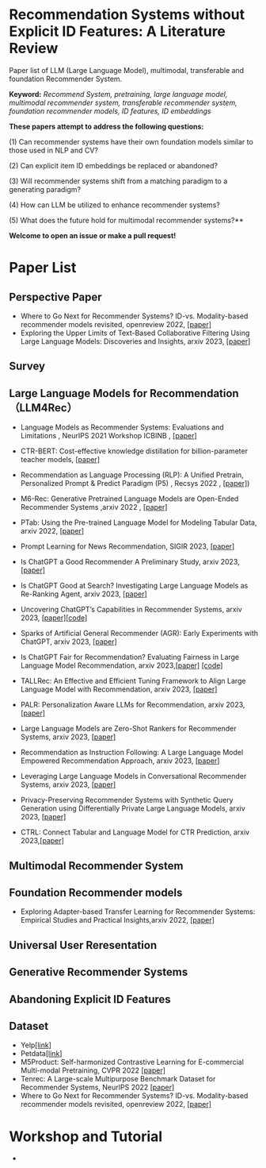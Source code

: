 # Recommendation Systems without Explicit ID Features: A Literature Review

<!-- <font size=6><center><big><b> [![Awesome](https://awesome.re/badge.svg)](https://awesome.re) </b></big></center></font> -->

Paper list of LLM (Large Language Model), multimodal, transferable and foundation Recommender System. 

**Keyword:** *Recommend System, pretraining, large language model, multimodal recommender system, transferable recommender system, foundation recommender models, ID features, ID embeddings*

**These papers attempt to address the following questions:** 

(1) Can recommender systems have their own foundation models similar to those used in NLP and CV? 

(2) Can explicit item ID embeddings be replaced or abandoned? 

(3) Will recommender systems shift from a matching paradigm to a generating paradigm?

(4) How can LLM be utilized to enhance recommender systems?

(5) What does the future hold for multimodal recommender systems?**

**Welcome to open an issue or make a pull request!** 
# Paper List 

## Perspective Paper 
- Where to Go Next for Recommender Systems? ID-vs. Modality-based recommender models revisited, openreview 2022, [[paper]](https://arxiv.org/pdf/2303.13835.pdf)
- Exploring the Upper Limits of Text-Based Collaborative Filtering Using Large Language Models: Discoveries and Insights, arxiv 2023, [[paper]](https://arxiv.org/pdf/2305.11700.pdf)


## Survey

## Large Language Models for Recommendation （LLM4Rec）
- Language Models as Recommender Systems: Evaluations and Limitations , NeurIPS 2021 Workshop ICBINB , [[paper]](https://openreview.net/pdf?id=hFx3fY7-m9b)
- CTR-BERT: Cost-effective knowledge distillation for billion-parameter teacher models,  [[paper]](https://neurips2021-nlp.github.io/papers/20/CameraReady/camera_ready_final.pdf)
- Recommendation as Language Processing (RLP): A Unified Pretrain, Personalized Prompt & Predict Paradigm (P5) , Recsys 2022 , [[paper]](https://arxiv.org/abs/2203.13366))
- M6-Rec: Generative Pretrained Language Models are Open-Ended Recommender Systems ,arxiv 2022 , [[paper]](https://arxiv.org/pdf/2205.08084.pdf)
- PTab: Using the Pre-trained Language Model for Modeling Tabular Data, arxiv 2022, [[paper]](https://arxiv.org/abs/2209.08060)
- Prompt Learning for News Recommendation, SIGIR 2023, [[paper]](https://arxiv.org/abs/2304.05263)
- Is ChatGPT a Good Recommender A Preliminary Study, arxiv 2023, [[paper]](https://arxiv.org/pdf/2304.10149.pdf)
- Is ChatGPT Good at Search? Investigating Large Language Models as Re-Ranking Agent, arxiv 2023, [[paper]](https://arxiv.org/pdf/2304.09542.pdf)
- Uncovering ChatGPT’s Capabilities in Recommender Systems, arxiv 2023, [[paper]](https://arxiv.org/pdf/2305.02182.pdf)[[code]](https://github.com/rainym00d/LLM4RS)
- Sparks of Artificial General Recommender (AGR): Early Experiments with ChatGPT, arxiv 2023, [[paper]](https://arxiv.org/pdf/2305.04518.pdf)
- Is ChatGPT Fair for Recommendation? Evaluating Fairness in Large Language Model Recommendation, arxiv 2023,[[paper]](https://arxiv.org/pdf/2305.07609.pdf)
[[code]](https://github.com/jizhi-zhang/FaiRLLM)
- TALLRec: An Effective and Efficient Tuning Framework to Align Large  Language Model with Recommendation, arxiv 2023, [[paper]](http://arxiv.org/abs/2305.00447v1)
- PALR: Personalization Aware LLMs for Recommendation, arxiv 2023, [[paper]](http://arxiv.org/abs/2305.07622v1)
- Large Language Models are Zero-Shot Rankers for Recommender Systems, arxiv 2023, [[paper]](http://arxiv.org/abs/2305.08845v1)
- Recommendation as Instruction Following: A Large Language Model  Empowered Recommendation Approach, arxiv 2023, [[paper]](http://arxiv.org/abs/2305.07001v1)
- Leveraging Large Language Models in Conversational Recommender Systems, arxiv 2023, [[paper]](http://arxiv.org/abs/2305.07961v2)
- Privacy-Preserving Recommender Systems with Synthetic Query Generation  using Differentially Private Large Language Models, arxiv 2023, [[paper]](http://arxiv.org/abs/2305.05973v1)

- CTRL: Connect Tabular and Language Model for CTR Prediction, arxiv 2023,[[paper]](https://arxiv.org/abs/2306.02841)
  
## Multimodal Recommender System 


## Foundation Recommender models
- Exploring Adapter-based Transfer Learning for Recommender Systems: Empirical Studies and Practical Insights,arxiv 2022, [[paper]](https://arxiv.org/pdf/2305.15036.pdf)

## Universal User Reresentation


## Generative Recommender Systems

## Abandoning Explicit ID Features

## Dataset
- Yelp[[link]](https://www.yelp.com/dataset)
- Petdata[[link]](https://drive.google.com/file/d/1OcvbBJN0jlPTEjE0lvcDfXRkzOjepMXH/view)
- M5Product: Self-harmonized Contrastive Learning for E-commercial Multi-modal Pretraining, CVPR 2022 [[paper]](https://arxiv.org/pdf/2109.04275.pdf)
- Tenrec: A Large-scale Multipurpose Benchmark Dataset for Recommender Systems, NeurIPS 2022  [[paper]](https://proceedings.neurips.cc/paper_files/paper/2022/file/4ad4fc1528374422dd7a69dea9e72948-Paper-Datasets_and_Benchmarks.pdf)
- Where to Go Next for Recommender Systems? ID-vs. Modality-based recommender models revisited, openreview 2022, [[paper]](https://arxiv.org/pdf/2303.13835.pdf)








<!-- ## Sequential / Session-Based Recommendation
- BERT4Rec: Sequential Recommendation with Bidirectional Encoder Representations from Transformer, CIKM 2019 ,  [[paper]](https://arxiv.org/abs/1904.06690)[[code]](https://github.com/FeiSun/BERT4Rec)
- S3-Rec: Self-Supervised Learning for Sequential Recommendation with Mutual Information Maximization
, CIKM-2020 , [[paper]](https://arxiv.org/abs/2008.07873)[[code]](https://github.com/RUCAIBox/CIKM2020-S3Rec)
- Transformers4Rec: Bridging the Gap between NLP and Sequential / Session-Based Recommendation, Recsys 2021
 , [[paper]](https://dl.acm.org/doi/abs/10.1145/3460231.3474255?casa_token=b4-oEoLXZycAAAAA:khQBoMBHAS5TXADNUar92RYFH4bq68KSjk3VvD5FDJzazv3jXXfcj_LHdnREjvfUgYj-4dipepKs)[[code]](https://github.com/NVIDIA-Merlin/Transformers4Rec)
 - Towards Universal Sequence Representation Learning for Recommender Systems , KDD 2022 , [[paper]](https://arxiv.org/pdf/2206.05941.pdf)[[code]](https://github.com/RUCAIBox/UniSRec)
- Learning Vector-Quantized Item Representation for Transferable Sequential Recommenders, WWW 2023, [[paper]](https://arxiv.org/abs/2210.12316) [[code]](https://github.com/RUCAIBox/VQ-Rec) -->

<!-- ## User Representation Pretraining 
- Parameter-Efficient Transfer from Sequential Behaviors for User Modeling and Recommendation, SIGIR 2020 , [[paper]](https://arxiv.org/pdf/2001.04253.pdf), [[code]](https://github.com/fajieyuan/sigir2020_peterrec)
- UPRec: User-Aware Pre-training for Recommender Systems ，submitted TKDE in 2021 , [[paper]](https://arxiv.org/abs/2102.10989)
- U-BERT: Pre-training user representations for improved recommendation, AAAI 2021, [[paper]](https://ojs.aaai.org/index.php/AAAI/article/view/16557)
- UserBERT: Self-supervised User Representation Learning ,  arxiv 2021 , [[paper]](https://arxiv.org/abs/2109.01274)
- One4all User Representation for Recommender Systems in E-commerce , arxiv 2021 , [[paper]](https://arxiv.org/abs/2106.00573)
- One Person, One Model, One World: Learning Continual User Representation without Forgetting, SIGIR 2021 , [[paper]](https://arxiv.org/pdf/2001.04253.pdf)
- Scaling Law for Recommendation Models: Towards General-purpose User Representations , AAAI 2023 , [[paper]](https://arxiv.org/abs/2111.11294) -->

<!-- ## Two Tower Pretraining
- Self-supervised Learning for Large-scale Item Recommendations , CIKM 2021 , [[paper]](https://dl.acm.org/doi/pdf/10.1145/3459637.3481952)
- TransRec: Learning Transferable Recommendation from Mixture-of-Modality Feedback , arxiv 2022 , [[paper]](https://arxiv.org/abs/2206.06190)
- IntTower: the Next Generation of Two-Tower Model for Pre-Ranking System, CIKM 2022 , [[paper]](https://arxiv.org/abs/2210.09890)[[code]](https://github.com/archersama/inttower) -->

<!-- ## Language Models as Recommenddation Models & Prompt Learning -->



# Workshop and Tutorial
-

